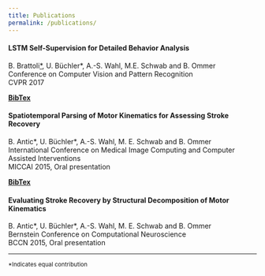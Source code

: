 ```yaml
---
title: Publications
permalink: /publications/
---
```


<div class="publication-list">
  <h4>LSTM Self-Supervision for Detailed Behavior Analysis</h4>
  <p>B. Brattoli<a href="#fn1" id="ref">*</a>, U. Büchler*, A.-S. Wahl, M.E. Schwab and B. Ommer<br />
  Conference on Computer Vision and Pattern Recognition<br />
  CVPR 2017</p>
  <a type="button" href="{{ site.baseurl}}/papers/brattoli_buechler_cvpr15.pdf" target="_blank">
    <i class="fa fa-file-o"></i>
  </a>
  <a type="button" href="{{ site.baseurl }}/bibtex/brattoli_buechler_cvpr17.md" target="_blank">
   <b>BibTex</b>
  </a>
</div>

<div class="publication-list">
  <h4>Spatiotemporal Parsing of Motor Kinematics for Assessing Stroke Recovery</h4>
  <p>B. Antic*, U. Büchler*, A.-S. Wahl, M. E. Schwab and B. Ommer<br />
  International Conference on Medical Image Computing and Computer Assisted Interventions<br/>
  MICCAI 2015, Oral presentation</p>
  <a type="button" href="{{ site.baseurl}}/papers/antic_buechler_miccai15.pdf" target="_blank">
    <i class="fa fa-file-o"></i>
  </a>
  <a type="button" href="{{ site.baseurl }}/bibtex/antic_buechler_miccai15.md" target="_blank">
   <b>BibTex</b>
  </a>
</div>

<div class="publication-list">
  <h4>Evaluating Stroke Recovery by Structural Decomposition of Motor Kinematics</h4>
  <p>B. Antic*, U. Büchler*, A.-S. Wahl, M. E. Schwab and B. Ommer<br />
  Bernstein Conference on Computational Neuroscience<br />
  BCCN 2015, Oral presentation</p>
</div>
<hr>
<sup id="fn1">*Indicates equal contribution</sup>
